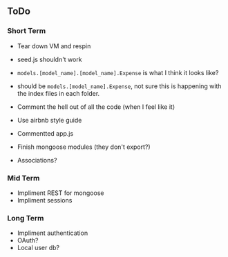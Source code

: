 ## ToDo

### Short Term
- Tear down VM and respin
 - seed.js shouldn't work
 - `models.[model_name].[model_name].Expense` is what I think it looks like?
  - should be `models.[model_name].Expense`, not sure this is happening with the index files in each folder.

- Comment the hell out of all the code (when I feel like it)
 - Use airbnb style guide
  - Commentted app.js

- Finish mongoose modules (they don't export?)
 - Associations?

### Mid Term
- Impliment REST for mongoose
- Impliment sessions

### Long Term
- Impliment authentication
 - OAuth?
 - Local user db?